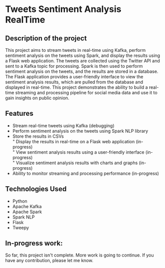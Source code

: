 # Tweets Sentiment Analysis RealTime

## Description of the project
This project aims to stream tweets in real-time using Kafka, perform sentiment analysis on the tweets using Spark, and display the results using a Flask web application. The tweets are collected using the Twitter API and sent to a Kafka topic for processing. Spark is then used to perform sentiment analysis on the tweets, and the results are stored in a database. The Flask application provides a user-friendly interface to view the sentiment analysis results, which are pulled from the database and displayed in real-time. This project demonstrates the ability to build a real-time streaming and processing pipeline for social media data and use it to gain insights on public opinion.  
  
## Features  
- Stream real-time tweets using Kafka (debugging)  
- Perform sentiment analysis on the tweets using Spark NLP library  
- Store the results in CSVs  
" Display the results in real-time on a Flask web application (in-progress)  
" View sentiment analysis results using a user-friendly interface (in-progress)  
" Visualize sentiment analysis results with charts and graphs (in-progress)  
- Ability to monitor streaming and processing performance (in-progress)  
  
## Technologies Used  
- Python  
- Apache Kafka  
- Apache Spark  
- Spark NLP  
- Flask  
- Tweepy  

## In-progress work:  
So far, this project isn't complete. More work is going to continue. If you have any contribution, please let me know.   
